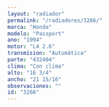 ```yaml
---
layout: "radiador"
permalink: "/radiadores/3266/"
marca: "Honda"
modelo: "Passport"
ano: "1994"
motor: "L4 2.6"
transmision: "Automática"
parte: "432404"
clima: "Con clima"
alto: "16 3/4"
ancho: "21 15/16"
observaciones: ""
id: "3266"
---
```


